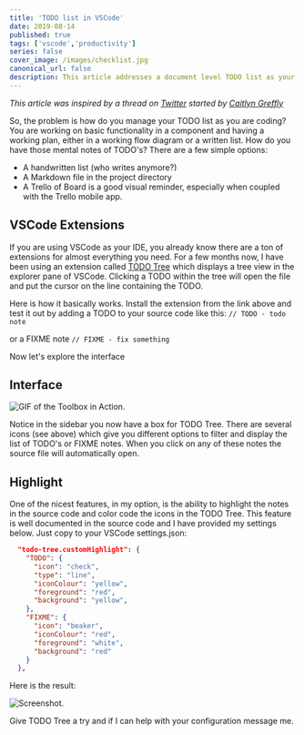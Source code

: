 ```yaml
---
title: 'TODO list in VSCode'
date: 2019-08-14
published: true
tags: ['vscode','productivity']
series: false
cover_image: /images/checklist.jpg
canonical_url: false
description: This article addresses a document level TODO list as your are coding and developing an application.
---
```

_This article was inspired by a thread on [Twitter](https://twitter.com/thecaitcode/status/1160348409313652736) started by [Caitlyn Greffly](https://caitlyngreffly.com/)_

So, the problem is how do you manage your TODO list as you are coding? You are working on basic functionality in a component and having a working plan, either in a working flow diagram or a written list. How do you have those mental notes of TODO's? There are a few simple options:
- A handwritten list (who writes anymore?)
- A Markdown file in the project directory
- A Trello of Board is a good visual reminder, especially when coupled with the Trello mobile app.

## VSCode Extensions
If you are using VSCode as your IDE, you already know there are a ton of extensions for almost everything you need. For a few months now, I have been using an extension called [TODO Tree](https://marketplace.visualstudio.com/items?itemName=Gruntfuggly.todo-tree) which displays a tree view in the explorer pane of VSCode. Clicking a TODO within the tree will open the file and put the cursor on the line containing the TODO.

Here is how it basically works. Install the extension from the link above and test it out by adding a TODO to your source code like this:
`// TODO - todo note`

or a FIXME note
`// FIXME - fix something`

Now let's explore the interface

## Interface
![GIF of the Toolbox in Action.](https://thepracticaldev.s3.amazonaws.com/i/uw5odwnsgfep9d56iczc.gif)

Notice in the sidebar you now have a box for TODO Tree. There are several icons (see above) which give you different options to filter and display the list of TODO's or FIXME notes. When you click on any of these notes the source file will automatically open.

## Highlight
One of the nicest features, in my option, is the ability to highlight the notes in the source code and color code the icons in the TODO Tree. This feature is well documented in the source code and I have provided my settings below. Just copy to your VSCode settings.json:

```json
  "todo-tree.customHighlight": {
    "TODO": {
      "icon": "check",
      "type": "line",
      "iconColour": "yellow",
      "foreground": "red",
      "background": "yellow",
    },
    "FIXME": {
      "icon": "beaker",
      "iconColour": "red",
      "foreground": "white",
      "background": "red"
    }
  },
```
Here is the result:

![Screenshot.](https://thepracticaldev.s3.amazonaws.com/i/vporbgidpzomglepojz2.png)

Give TODO Tree a try and if I can help with your configuration message me.
